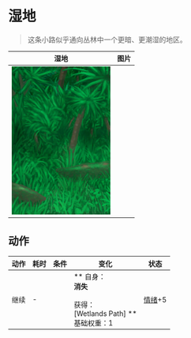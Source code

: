 # 湿地  
> 这条小路似乎通向丛林中一个更暗、更潮湿的地区。  
  
  湿地  |   图片   
 ----  |  ----:   
   |  <img decoding="async" src="Sprite/Wetlands.png" href="a.md" style="max-width:300px;max-height:300px;">   
  
## 动作  
动作  |  耗时  |  条件  |  变化  |  状态  
----  |  ----  |  ----  |  ----  |  ----  
继续<br>  |  -  |    |  ** 自身：**<br>消失<br><br>** 获得： **<br>** [Wetlands Path] **<br>基础权重：1  |  [情绪](Morale.md)+5  


<script>document.title="湿地 - 卡牌生存百科 Card Survival Wiki";</script>